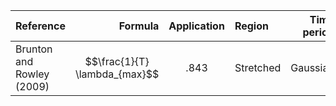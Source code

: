 | Reference | Formula | Application | Region | Time period | FTLE range | Link |
| :- | -: | :-: |:- | -: | :-: |:-: |
| Brunton and Rowley (2009) | $$\frac{1}{T} \lambda_{max}$$ | .843 | Stretched | Gaussian | .843 | http://cwrowley.princeton.edu/papers/BruntonChaos09.pdf |
